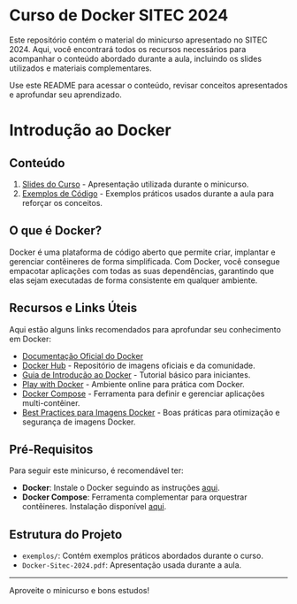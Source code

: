# Curso de Docker SITEC 2024
Este repositório contém o material do minicurso apresentado no SITEC 2024. Aqui, você encontrará todos os recursos necessários para acompanhar o conteúdo abordado durante a aula, incluindo os slides utilizados e materiais complementares.

Use este README para acessar o conteúdo, revisar conceitos apresentados e aprofundar seu aprendizado.

# Introdução ao Docker

## Conteúdo

1. [Slides do Curso](./Docker-Sitec-2024.pdf) - Apresentação utilizada durante o minicurso.
2. [Exemplos de Código](./examples) - Exemplos práticos usados durante a aula para reforçar os conceitos.

## O que é Docker?

Docker é uma plataforma de código aberto que permite criar, implantar e gerenciar contêineres de forma simplificada. Com Docker, você consegue empacotar aplicações com todas as suas dependências, garantindo que elas sejam executadas de forma consistente em qualquer ambiente.

## Recursos e Links Úteis

Aqui estão alguns links recomendados para aprofundar seu conhecimento em Docker:

- [Documentação Oficial do Docker](https://docs.docker.com/)
- [Docker Hub](https://hub.docker.com/) - Repositório de imagens oficiais e da comunidade.
- [Guia de Introdução ao Docker](https://docs.docker.com/get-started/) - Tutorial básico para iniciantes.
- [Play with Docker](https://labs.play-with-docker.com/) - Ambiente online para prática com Docker.
- [Docker Compose](https://docs.docker.com/compose/) - Ferramenta para definir e gerenciar aplicações multi-contêiner.
- [Best Practices para Imagens Docker](https://docs.docker.com/develop/dev-best-practices/) - Boas práticas para otimização e segurança de imagens Docker.

## Pré-Requisitos

Para seguir este minicurso, é recomendável ter:

- **Docker**: Instale o Docker seguindo as instruções [aqui](https://docs.docker.com/get-docker/).
- **Docker Compose**: Ferramenta complementar para orquestrar contêineres. Instalação disponível [aqui](https://docs.docker.com/compose/install/).

## Estrutura do Projeto

- `exemplos/`: Contém exemplos práticos abordados durante o curso.
- `Docker-Sitec-2024.pdf`: Apresentação usada durante a aula.

---

Aproveite o minicurso e bons estudos!
